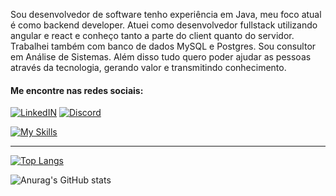 <p>Sou desenvolvedor de software tenho experiência em Java, meu foco atual é como backend developer. Atuei como desenvolvedor fullstack utilizando angular e react e conheço tanto a parte do client quanto do servidor. Trabalhei também com banco de dados MySQL e Postgres. Sou consultor em Análise de Sistemas. Além disso tudo quero poder ajudar as pessoas através da tecnologia, gerando valor e transmitindo conhecimento.</p>

#### Me encontre nas redes sociais:

[![LinkedIN](https://img.shields.io/badge/LinkedIn-0077B5?style=for-the-badge&logo=linkedin&logoColor=white)](https://www.linkedin.com/in/bruno-staine-81b8a9185/)
[![Discord](https://img.shields.io/badge/Discord-7289DA?style=for-the-badge&logo=discord&logoColor=white)](https://discord.com/channels/@Bruno%20Staine#3352)
	
[![My Skills](https://skillicons.dev/icons?i=java,spring,angular,react,nodejs,js,ts,vscode,idea)](https://skillicons.dev)

<hr>


[![Top Langs](https://github-readme-stats.vercel.app/api/top-langs/?username=]Brunostaine&layout=compact&theme=radical)](https://github.com/anuraghazra/github-readme-stats)
 
![Anurag's GitHub stats](https://github-readme-stats.vercel.app/api?username=Brunostaine&show_icons=true&theme=radical)

